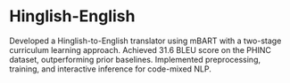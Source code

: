 # Hinglish-English
Developed a Hinglish-to-English translator using mBART with a two-stage curriculum learning approach. Achieved 31.6 BLEU score on the PHINC dataset, outperforming prior baselines. Implemented preprocessing, training, and interactive inference for code-mixed NLP.
